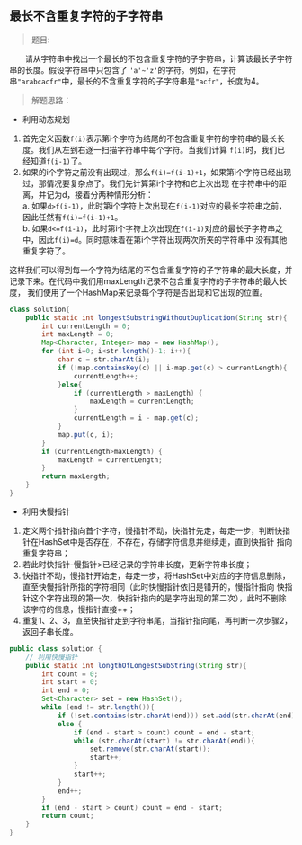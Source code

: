 <link href="markdown.css" rel="stylesheet"></link>

## 最长不含重复字符的子字符串
> 题目:
 
&emsp;&emsp;请从字符串中找出一个最长的不包含重复字符的子字符串，计算该最长子字符串的长度。假设字符串中只包含了
`'a'~'z'`的字符。例如，在字符串`"arabcacfr"`中，最长的不含重复字符的子字符串是`"acfr"`，长度为4。
> 解题思路： 

* 利用动态规划
1. 首先定义函数`f(i)`表示第i个字符为结尾的不包含重复字符的字符串的最长长度。我们从左到右逐一扫描字符串中每个字符。当我们计算
`f(i)`时，我们已经知道`f(i-1)`了。
2. 如果的i个字符之前没有出现过，那么`f(i)=f(i-1)+1`，如果第i个字符已经出现过，那情况要复杂点了。我们先计算第i个字符和它上次出现
在字符串中的距离，并记为d，接着分两种情形分析：  
a. 如果`d>f(i-1)`，此时第i个字符上次出现在`f(i-1)`对应的最长字符串之前，因此任然有`f(i)=f(i-1)+1`。    
b. 如果`d<=f(i-1)`，此时第i个字符上次出现在`f(i-1)`对应的最长子字符串之中，因此`f(i)=d`。同时意味着在第i个字符出现两次所夹的字符串中 
没有其他重复字符了。  

这样我们可以得到每一个字符为结尾的不包含重复字符的子字符串的最大长度，并记录下来。在代码中我们用maxLength记录不包含重复字符的子字符串的最大长度，
我们使用了一个HashMap来记录每个字符是否出现和它出现的位置。
```java
class solution{
    public static int longestSubstringWithoutDuplication(String str){
        int currentLength = 0;
        int maxLength = 0;
        Map<Character, Integer> map = new HashMap();
        for (int i=0; i<str.length()-1; i++){
            char c = str.charAt(i);
            if (!map.containsKey(c) || i-map.get(c) > currentLength){
                currentLength++;
            }else{
                if (currentLength > maxLength) {
                    maxLength = currentLength;
                }      
                currentLength = i - map.get(c);
            }
            map.put(c, i);
        }
        if (currentLength>maxLength) {
            maxLength = currentLength;
        }
        return maxLength;
    }
}
```
* 利用快慢指针

1. 定义两个指针指向首个字符，慢指针不动，快指针先走，每走一步，判断快指针在HashSet中是否存在，不存在，存储字符信息并继续走，直到快指针
指向重复字符串；
2. 若此时快指针-慢指针>已经记录的字符串长度，更新字符串长度；
3. 快指针不动，慢指针开始走，每走一步，将HashSet中对应的字符信息删除，直至快慢指针所指的字符相同（此时快慢指针依旧是错开的，慢指针指向
快指针这个字符出现的第一次，快指针指向的是字符出现的第二次），此时不删除该字符的信息，慢指针直接++；
4. 重复1、2、3，直至快指针走到字符串尾，当指针指向尾，再判断一次步骤2，返回子串长度。

```java
public class solution {
    // 利用快慢指针
    public static int longthOfLongestSubString(String str){
        int count = 0;
        int start = 0;
        int end = 0;
        Set<Character> set = new HashSet();
        while (end != str.length()){
            if (!set.contains(str.charAt(end))) set.add(str.charAt(end));
            else {
                if (end - start > count) count = end - start;
                while (str.charAt(start) != str.charAt(end)){
                    set.remove(str.charAt(start));
                    start++;
                }
                start++;
            }
            end++;
        }
        if (end - start > count) count = end - start;
        return count;
    }
}
```